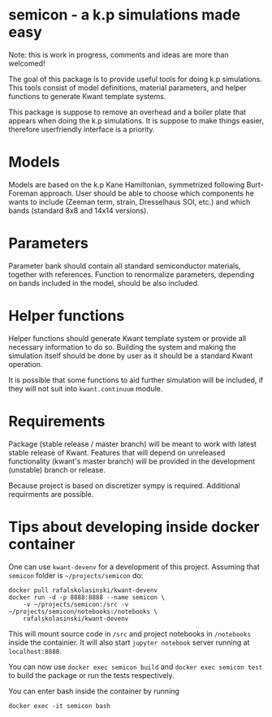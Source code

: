 # semicon - a k.p simulations made easy

Note: this is work in progress, comments and ideas are more than welcomed!

The goal of this package is to provide useful tools for doing k.p simulations.
This tools consist of model definitions, material parameters, and helper
functions to generate Kwant template systems.

This package is suppose to remove an overhead and a boiler plate that appears
when doing the k.p simulations. It is suppose to make things easier, therefore
userfriendly interface is a priority.


# Models

Models are based on the k.p Kane Hamiltonian, symmetrized following Burt-Foreman
approach. User should be able to choose which components he wants to include
(Zeeman term, strain, Dresselhaus SOI, etc.) and which bands (standard 8x8 and 14x14 versions).


# Parameters

Parameter bank should contain all standard semiconductor materials, together
with references. Function to renormalize parameters, depending on bands included
in the model, should be also included.


# Helper functions

Helper functions should generate Kwant template system or provide all necessary
information to do so. Building the system and making the simulation itself
should be done by user as it should be a standard Kwant operation.

It is possible that some functions to aid further simulation will be included,
if they will not suit into ``kwant.continuum`` module.



# Requirements

Package (stable release / master branch) will be meant to work with latest
stable release of Kwant. Features that will depend on unreleased functionality
(kwant's master branch) will be provided in the development (unstable) branch
or release.

Because project is based on discretizer sympy is required.
Additional requirments are possible.


# Tips about developing inside docker container

One can use ``kwant-devenv`` for a development of this project.
Assuming that ``semicon`` folder is ``~/projects/semicon`` do:
```
docker pull rafalskolasinski/kwant-devenv
docker run -d -p 8888:8888 --name semicon \
    -v ~/projects/semicon:/src -v ~/projects/semicon/notebooks:/notebooks \
    rafalskolasinski/kwant-devenv
```

This will mount source code in ``/src`` and project notebooks in ``/notebooks``
inside the containier. It will also start ``jupyter notebook`` server running
at ``localhost:8888``.

You can now use ``docker exec semicon build`` and ``docker exec semicon test``
to build the package or run the tests respectively.

You can enter bash inside the container by running
```
docker exec -it semicon bash
```
